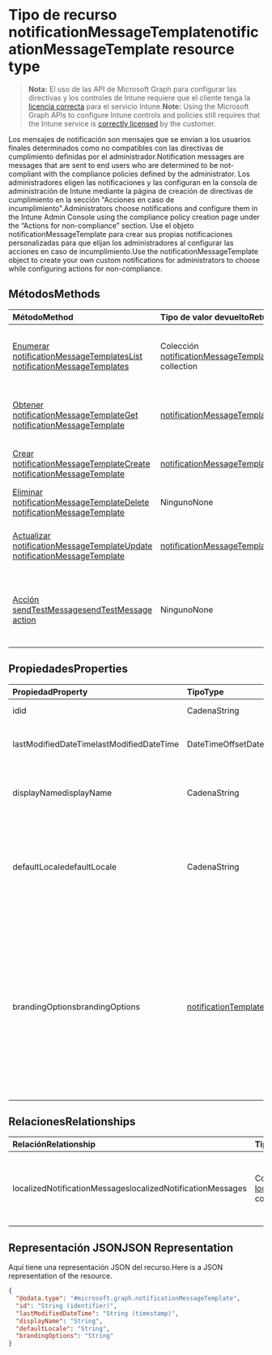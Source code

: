 # <a name="notificationmessagetemplate-resource-type"></a><span data-ttu-id="c48ad-101">Tipo de recurso notificationMessageTemplate</span><span class="sxs-lookup"><span data-stu-id="c48ad-101">notificationMessageTemplate resource type</span></span>

> <span data-ttu-id="c48ad-102">**Nota:** El uso de las API de Microsoft Graph para configurar las directivas y los controles de Intune requiere que el cliente tenga la [licencia correcta](https://go.microsoft.com/fwlink/?linkid=839381) para el servicio Intune.</span><span class="sxs-lookup"><span data-stu-id="c48ad-102">**Note:** Using the Microsoft Graph APIs to configure Intune controls and policies still requires that the Intune service is [correctly licensed](https://go.microsoft.com/fwlink/?linkid=839381) by the customer.</span></span>

<span data-ttu-id="c48ad-103">Los mensajes de notificación son mensajes que se envían a los usuarios finales determinados como no compatibles con las directivas de cumplimiento definidas por el administrador.</span><span class="sxs-lookup"><span data-stu-id="c48ad-103">Notification messages are messages that are sent to end users who are determined to be not-compliant with the compliance policies defined by the administrator.</span></span> <span data-ttu-id="c48ad-104">Los administradores eligen las notificaciones y las configuran en la consola de administración de Intune mediante la página de creación de directivas de cumplimiento en la sección "Acciones en caso de incumplimiento".</span><span class="sxs-lookup"><span data-stu-id="c48ad-104">Administrators choose notifications and configure them in the Intune Admin Console using the compliance policy creation page under the “Actions for non-compliance” section.</span></span> <span data-ttu-id="c48ad-105">Use el objeto notificationMessageTemplate para crear sus propias notificaciones personalizadas para que elijan los administradores al configurar las acciones en caso de incumplimiento.</span><span class="sxs-lookup"><span data-stu-id="c48ad-105">Use the notificationMessageTemplate object to create your own custom notifications for administrators to choose while configuring actions for non-compliance.</span></span>
## <a name="methods"></a><span data-ttu-id="c48ad-106">Métodos</span><span class="sxs-lookup"><span data-stu-id="c48ad-106">Methods</span></span>
|<span data-ttu-id="c48ad-107">Método</span><span class="sxs-lookup"><span data-stu-id="c48ad-107">Method</span></span>|<span data-ttu-id="c48ad-108">Tipo de valor devuelto</span><span class="sxs-lookup"><span data-stu-id="c48ad-108">Return Type</span></span>|<span data-ttu-id="c48ad-109">Descripción</span><span class="sxs-lookup"><span data-stu-id="c48ad-109">Description</span></span>|
|:---|:---|:---|
|[<span data-ttu-id="c48ad-110">Enumerar notificationMessageTemplates</span><span class="sxs-lookup"><span data-stu-id="c48ad-110">List notificationMessageTemplates</span></span>](../api/intune_notification_notificationmessagetemplate_list.md)|<span data-ttu-id="c48ad-111">Colección [notificationMessageTemplate](../resources/intune_notification_notificationmessagetemplate.md)</span><span class="sxs-lookup"><span data-stu-id="c48ad-111">[notificationMessageTemplate](../resources/intune_notification_notificationmessagetemplate.md) collection</span></span>|<span data-ttu-id="c48ad-112">Enumere las propiedades y las relaciones de los objetos [notificationMessageTemplate](../resources/intune_notification_notificationmessagetemplate.md).</span><span class="sxs-lookup"><span data-stu-id="c48ad-112">List properties and relationships of the [notificationMessageTemplate](../resources/intune_notification_notificationmessagetemplate.md) objects.</span></span>|
|[<span data-ttu-id="c48ad-113">Obtener notificationMessageTemplate</span><span class="sxs-lookup"><span data-stu-id="c48ad-113">Get notificationMessageTemplate</span></span>](../api/intune_notification_notificationmessagetemplate_get.md)|[<span data-ttu-id="c48ad-114">notificationMessageTemplate</span><span class="sxs-lookup"><span data-stu-id="c48ad-114">notificationMessageTemplate</span></span>](../resources/intune_notification_notificationmessagetemplate.md)|<span data-ttu-id="c48ad-115">Lea las propiedades y las relaciones del objeto [notificationMessageTemplate](../resources/intune_notification_notificationmessagetemplate.md).</span><span class="sxs-lookup"><span data-stu-id="c48ad-115">Read properties and relationships of the [notificationMessageTemplate](../resources/intune_notification_notificationmessagetemplate.md) object.</span></span>|
|[<span data-ttu-id="c48ad-116">Crear notificationMessageTemplate</span><span class="sxs-lookup"><span data-stu-id="c48ad-116">Create notificationMessageTemplate</span></span>](../api/intune_notification_notificationmessagetemplate_create.md)|[<span data-ttu-id="c48ad-117">notificationMessageTemplate</span><span class="sxs-lookup"><span data-stu-id="c48ad-117">notificationMessageTemplate</span></span>](../resources/intune_notification_notificationmessagetemplate.md)|<span data-ttu-id="c48ad-118">Cree un objeto [notificationMessageTemplate](../resources/intune_notification_notificationmessagetemplate.md).</span><span class="sxs-lookup"><span data-stu-id="c48ad-118">Create a new [notificationMessageTemplate](../resources/intune_notification_notificationmessagetemplate.md) object.</span></span>|
|[<span data-ttu-id="c48ad-119">Eliminar notificationMessageTemplate</span><span class="sxs-lookup"><span data-stu-id="c48ad-119">Delete notificationMessageTemplate</span></span>](../api/intune_notification_notificationmessagetemplate_delete.md)|<span data-ttu-id="c48ad-120">Ninguno</span><span class="sxs-lookup"><span data-stu-id="c48ad-120">None</span></span>|<span data-ttu-id="c48ad-121">Elimina un [notificationMessageTemplate](../resources/intune_notification_notificationmessagetemplate.md).</span><span class="sxs-lookup"><span data-stu-id="c48ad-121">Deletes a [notificationMessageTemplate](../resources/intune_notification_notificationmessagetemplate.md).</span></span>|
|[<span data-ttu-id="c48ad-122">Actualizar notificationMessageTemplate</span><span class="sxs-lookup"><span data-stu-id="c48ad-122">Update notificationMessageTemplate</span></span>](../api/intune_notification_notificationmessagetemplate_update.md)|[<span data-ttu-id="c48ad-123">notificationMessageTemplate</span><span class="sxs-lookup"><span data-stu-id="c48ad-123">notificationMessageTemplate</span></span>](../resources/intune_notification_notificationmessagetemplate.md)|<span data-ttu-id="c48ad-124">Actualice las propiedades de un objeto [notificationMessageTemplate](../resources/intune_notification_notificationmessagetemplate.md).</span><span class="sxs-lookup"><span data-stu-id="c48ad-124">Update the properties of a [notificationMessageTemplate](../resources/intune_notification_notificationmessagetemplate.md) object.</span></span>|
|[<span data-ttu-id="c48ad-125">Acción sendTestMessage</span><span class="sxs-lookup"><span data-stu-id="c48ad-125">sendTestMessage action</span></span>](../api/intune_notification_notificationmessagetemplate_sendtestmessage.md)|<span data-ttu-id="c48ad-126">Ninguno</span><span class="sxs-lookup"><span data-stu-id="c48ad-126">None</span></span>|<span data-ttu-id="c48ad-127">Envía un mensaje de prueba con la notificationMessageTemplate especificada en la configuración regional predeterminada</span><span class="sxs-lookup"><span data-stu-id="c48ad-127">Sends test message using the specified notificationMessageTemplate in the default locale</span></span>|

## <a name="properties"></a><span data-ttu-id="c48ad-128">Propiedades</span><span class="sxs-lookup"><span data-stu-id="c48ad-128">Properties</span></span>
|<span data-ttu-id="c48ad-129">Propiedad</span><span class="sxs-lookup"><span data-stu-id="c48ad-129">Property</span></span>|<span data-ttu-id="c48ad-130">Tipo</span><span class="sxs-lookup"><span data-stu-id="c48ad-130">Type</span></span>|<span data-ttu-id="c48ad-131">Descripción</span><span class="sxs-lookup"><span data-stu-id="c48ad-131">Description</span></span>|
|:---|:---|:---|
|<span data-ttu-id="c48ad-132">id</span><span class="sxs-lookup"><span data-stu-id="c48ad-132">id</span></span>|<span data-ttu-id="c48ad-133">Cadena</span><span class="sxs-lookup"><span data-stu-id="c48ad-133">String</span></span>|<span data-ttu-id="c48ad-134">Clave de la entidad.</span><span class="sxs-lookup"><span data-stu-id="c48ad-134">Key of the entity.</span></span>|
|<span data-ttu-id="c48ad-135">lastModifiedDateTime</span><span class="sxs-lookup"><span data-stu-id="c48ad-135">lastModifiedDateTime</span></span>|<span data-ttu-id="c48ad-136">DateTimeOffset</span><span class="sxs-lookup"><span data-stu-id="c48ad-136">DateTimeOffset</span></span>|<span data-ttu-id="c48ad-137">Fecha y hora en la que se modificó el objeto por última vez.</span><span class="sxs-lookup"><span data-stu-id="c48ad-137">DateTime the object was last modified.</span></span>|
|<span data-ttu-id="c48ad-138">displayName</span><span class="sxs-lookup"><span data-stu-id="c48ad-138">displayName</span></span>|<span data-ttu-id="c48ad-139">Cadena</span><span class="sxs-lookup"><span data-stu-id="c48ad-139">String</span></span>|<span data-ttu-id="c48ad-140">Nombre para mostrar de la plantilla de mensajes de notificación.</span><span class="sxs-lookup"><span data-stu-id="c48ad-140">Display name for the Notification Message Template.</span></span>|
|<span data-ttu-id="c48ad-141">defaultLocale</span><span class="sxs-lookup"><span data-stu-id="c48ad-141">defaultLocale</span></span>|<span data-ttu-id="c48ad-142">Cadena</span><span class="sxs-lookup"><span data-stu-id="c48ad-142">String</span></span>|<span data-ttu-id="c48ad-143">La configuración regional predeterminada de reserva para los casos en que la configuración regional solicitada no está disponible.</span><span class="sxs-lookup"><span data-stu-id="c48ad-143">The default locale to fallback onto when the requested locale is not available.</span></span>|
|<span data-ttu-id="c48ad-144">brandingOptions</span><span class="sxs-lookup"><span data-stu-id="c48ad-144">brandingOptions</span></span>|[<span data-ttu-id="c48ad-145">notificationTemplateBrandingOptions</span><span class="sxs-lookup"><span data-stu-id="c48ad-145">notificationTemplateBrandingOptions</span></span>](../resources/intune_notification_notificationtemplatebrandingoptions.md)|<span data-ttu-id="c48ad-146">Las opciones de personalización de marca de la plantilla de mensaje.</span><span class="sxs-lookup"><span data-stu-id="c48ad-146">The Message Template Branding Options.</span></span> <span data-ttu-id="c48ad-147">La personalización de marca está definida en la consola de administración de Intune.</span><span class="sxs-lookup"><span data-stu-id="c48ad-147">Branding is defined in the Intune Admin Console.</span></span> <span data-ttu-id="c48ad-148">Los valores posibles son: `none`, `includeCompanyLogo`, `includeCompanyName` y `includeContactInformation`.</span><span class="sxs-lookup"><span data-stu-id="c48ad-148">The possible values are `none`, `includeCompanyLogo`, `includeCompanyName`, `includeContactInformation`, , , , , , , , or .</span></span>|

## <a name="relationships"></a><span data-ttu-id="c48ad-149">Relaciones</span><span class="sxs-lookup"><span data-stu-id="c48ad-149">Relationships</span></span>
|<span data-ttu-id="c48ad-150">Relación</span><span class="sxs-lookup"><span data-stu-id="c48ad-150">Relationship</span></span>|<span data-ttu-id="c48ad-151">Tipo</span><span class="sxs-lookup"><span data-stu-id="c48ad-151">Type</span></span>|<span data-ttu-id="c48ad-152">Descripción</span><span class="sxs-lookup"><span data-stu-id="c48ad-152">Description</span></span>|
|:---|:---|:---|
|<span data-ttu-id="c48ad-153">localizedNotificationMessages</span><span class="sxs-lookup"><span data-stu-id="c48ad-153">localizedNotificationMessages</span></span>|<span data-ttu-id="c48ad-154">Colección [localizedNotificationMessage](../resources/intune_notification_localizednotificationmessage.md)</span><span class="sxs-lookup"><span data-stu-id="c48ad-154">[localizedNotificationMessage](../resources/intune_notification_localizednotificationmessage.md) collection</span></span>|<span data-ttu-id="c48ad-155">La lista de mensajes localizados para esta plantilla de mensajes de notificación.</span><span class="sxs-lookup"><span data-stu-id="c48ad-155">The list of localized messages for this Notification Message Template.</span></span>|

## <a name="json-representation"></a><span data-ttu-id="c48ad-156">Representación JSON</span><span class="sxs-lookup"><span data-stu-id="c48ad-156">JSON Representation</span></span>
<span data-ttu-id="c48ad-157">Aquí tiene una representación JSON del recurso.</span><span class="sxs-lookup"><span data-stu-id="c48ad-157">Here is a JSON representation of the resource.</span></span>
<!--{
  "blockType": "resource",
  "keyProperty": "id",
  "baseType": "microsoft.graph.entity",
  "@odata.type": "microsoft.graph.notificationMessageTemplate"
}-->
``` json
{
  "@odata.type": "#microsoft.graph.notificationMessageTemplate",
  "id": "String (identifier)",
  "lastModifiedDateTime": "String (timestamp)",
  "displayName": "String",
  "defaultLocale": "String",
  "brandingOptions": "String"
}
```



